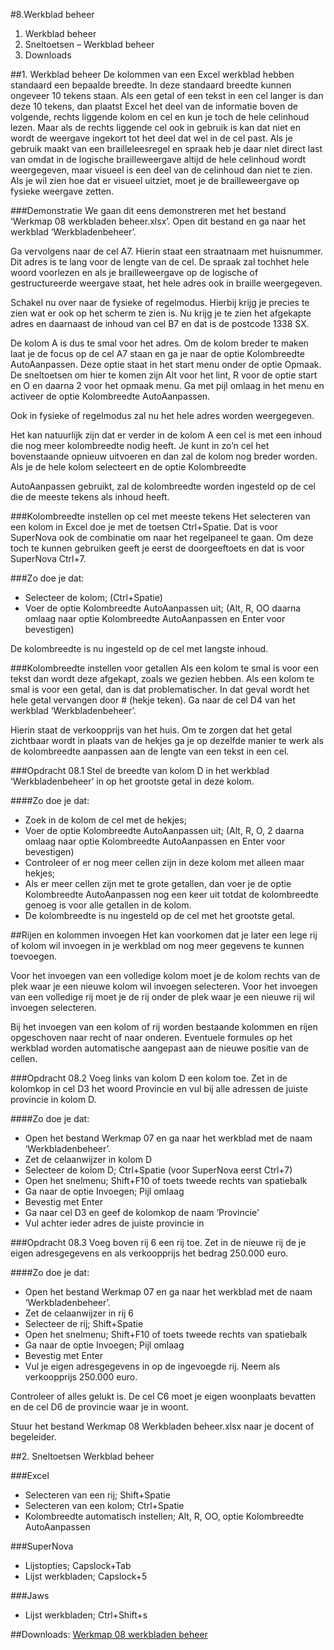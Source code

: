 #8.Werkblad beheer

1. Werkblad beheer
2. Sneltoetsen – Werkblad beheer
3. Downloads

##1. Werkblad beheer
De kolommen van een Excel werkblad hebben standaard een bepaalde breedte. In deze standaard breedte kunnen ongeveer 10 tekens staan. Als een getal of een tekst in een cel langer is dan deze 10 tekens, dan plaatst Excel het deel van de informatie boven de volgende, rechts liggende kolom en cel en kun je toch de hele celinhoud lezen. Maar als de rechts liggende cel ook in gebruik is kan dat niet en wordt de weergave ingekort tot het deel dat wel in de cel past. Als je gebruik maakt van een brailleleesregel en spraak heb je daar niet direct last van omdat in de logische brailleweergave altijd de hele celinhoud wordt weergegeven, maar visueel is een deel van de celinhoud dan niet te zien. Als je wil zien hoe dat er visueel uitziet, moet je de brailleweergave op fysieke weergave zetten.

###Demonstratie
We gaan dit eens demonstreren met het bestand ‘Werkmap 08 werkbladen beheer.xlsx’. Open dit bestand en ga naar het werkblad ‘Werkbladenbeheer’.

Ga vervolgens naar de cel A7. Hierin staat een straatnaam met huisnummer. Dit adres is te lang voor de lengte van de cel. De spraak zal tochhet hele woord voorlezen en als je brailleweergave op de logische of gestructureerde weergave staat, het hele adres ook in braille weergegeven.

Schakel nu over naar de fysieke of regelmodus. Hierbij krijg je precies te zien wat er ook op het scherm te zien is. Nu krijg je te zien het afgekapte adres en daarnaast de inhoud van cel B7 en dat is de postcode 1338 SX.

De kolom A is dus te smal voor het adres. Om de kolom breder te maken laat je de focus op de cel A7 staan en ga je naar de optie Kolombreedte AutoAanpassen. Deze optie staat in het start menu onder de optie Opmaak. De sneltoetsen om hier te komen zijn Alt voor het lint, R voor de optie start en O en daarna 2 voor het opmaak menu. Ga met pijl omlaag in het menu en activeer de optie Kolombreedte AutoAanpassen.

Ook in fysieke of regelmodus zal nu het hele adres worden weergegeven.

Het kan natuurlijk zijn dat er verder in de kolom A een cel is met een inhoud die nog meer kolombreedte nodig heeft. Je kunt in zo’n cel het bovenstaande opnieuw uitvoeren en dan zal de kolom nog breder worden. Als je de hele kolom selecteert en de optie Kolombreedte

AutoAanpassen gebruikt, zal de kolombreedte worden ingesteld op de cel die de meeste tekens als inhoud heeft.

###Kolombreedte instellen op cel met meeste tekens
Het selecteren van een kolom in Excel doe je met de toetsen Ctrl+Spatie. Dat is voor SuperNova ook de combinatie om naar het regelpaneel te gaan. Om deze toch te kunnen gebruiken geeft je eerst de doorgeeftoets en dat is voor SuperNova Ctrl+7.

###Zo doe je dat:
* Selecteer de kolom; (Ctrl+Spatie)
* Voer de optie Kolombreedte AutoAanpassen uit; (Alt, R, OO daarna omlaag naar optie Kolombreedte AutoAanpassen en Enter voor bevestigen)

De kolombreedte is nu ingesteld op de cel met langste inhoud.

###Kolombreedte instellen voor getallen
Als een kolom te smal is voor een tekst dan wordt deze afgekapt, zoals we gezien hebben. Als een kolom te smal is voor een getal, dan is dat problematischer. In dat geval wordt het hele getal vervangen door # (hekje teken). Ga naar de cel D4 van het werkblad ‘Werkbladenbeheer’.

Hierin staat de verkoopprijs van het huis. Om te zorgen dat het getal zichtbaar wordt in plaats van de hekjes ga je op dezelfde manier te werk als de kolombreedte aanpassen aan de lengte van een tekst in een cel.

###Opdracht 08.1
Stel de breedte van kolom D in het werkblad ‘Werkbladenbeheer’ in op het grootste getal in deze kolom.

####Zo doe je dat:
* Zoek in de kolom de cel met de hekjes;
* Voer de optie Kolombreedte AutoAanpassen uit; (Alt, R, O, 2 daarna omlaag naar optie Kolombreedte AutoAanpassen en Enter voor bevestigen)
* Controleer of er nog meer cellen zijn in deze kolom met alleen maar hekjes;
* Als er meer cellen zijn met te grote getallen, dan voer je de optie Kolombreedte AutoAanpassen nog een keer uit totdat de kolombreedte genoeg is voor alle getallen in de kolom.
* De kolombreedte is nu ingesteld op de cel met het grootste getal.

##Rijen en kolommen invoegen
Het kan voorkomen dat je later een lege rij of kolom wil invoegen in je werkblad om nog meer gegevens te kunnen toevoegen.

Voor het invoegen van een volledige kolom moet je de kolom rechts van de plek waar je een nieuwe kolom wil invoegen selecteren. Voor het invoegen van een volledige rij moet je de rij onder de plek waar je een nieuwe rij wil invoegen selecteren.

Bij het invoegen van een kolom of rij worden bestaande kolommen en rijen opgeschoven naar recht of naar onderen. Eventuele formules op het werkblad worden automatische aangepast aan de nieuwe positie van de cellen.

###Opdracht 08.2
Voeg links van kolom D een kolom toe. Zet in de kolomkop in cel D3 het woord Provincie en vul bij alle adressen de juiste provincie in kolom D.

####Zo doe je dat:
* Open het bestand Werkmap 07 en ga naar het werkblad met de naam ‘Werkbladenbeheer’.
* Zet de celaanwijzer in kolom D
* Selecteer de kolom D; Ctrl+Spatie (voor SuperNova eerst Ctrl+7)
* Open het snelmenu; Shift+F10 of toets tweede rechts van spatiebalk
* Ga naar de optie Invoegen; Pijl omlaag
* Bevestig met Enter
* Ga naar cel D3 en geef de kolomkop de naam ‘Provincie’
* Vul achter ieder adres de juiste provincie in

###Opdracht 08.3
Voeg boven rij 6 een rij toe. Zet in de nieuwe rij de je eigen adresgegevens en als verkoopprijs het bedrag 250.000 euro.

####Zo doe je dat:
* Open het bestand Werkmap 07 en ga naar het werkblad met de naam ‘Werkbladenbeheer’.
* Zet de celaanwijzer in rij 6
* Selecteer de rij; Shift+Spatie
* Open het snelmenu; Shift+F10 of toets tweede rechts van spatiebalk
* Ga naar de optie Invoegen; Pijl omlaag
* Bevestig met Enter
* Vul je eigen adresgegevens in op de ingevoegde rij. Neem als verkoopprijs 250.000 euro.

Controleer of alles gelukt is. De cel C6 moet je eigen woonplaats bevatten en de cel D6 de provincie waar je in woont.

Stuur het bestand Werkmap 08 Werkbladen beheer.xlsx naar je docent of begeleider.

##2. Sneltoetsen Werkblad beheer

###Excel
* Selecteren van een rij; Shift+Spatie
* Selecteren van een kolom; Ctrl+Spatie
* Kolombreedte automatisch instellen; Alt, R, OO, optie Kolombreedte AutoAanpassen

###SuperNova
* Lijstopties; Capslock+Tab
* Lijst werkbladen; Capslock+5

###Jaws
* Lijst werkbladen; Ctrl+Shift+s

##Downloads:
[Werkmap 08 werkbladen beheer](https://www.eduvip.nl/cms/files/Werkmap-08-werkbladen-beheer.xlsx)
